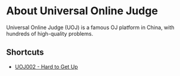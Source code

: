 # About Universal Online Judge

Universal Online Judge (UOJ) is a famous OJ platform in China, with hundreds of high-quality problems. 

## Shortcuts

- [UOJ002 - Hard to Get Up](./002/)

<Utterances />
